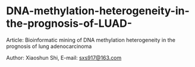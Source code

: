 # DNA-methylation-heterogeneity-in-the-prognosis-of-LUAD-
Article: Bioinformatic mining of DNA methylation heterogeneity in the prognosis of lung adenocarcinoma 

Author: Xiaoshun Shi, E-mail: sxs917@163.com
